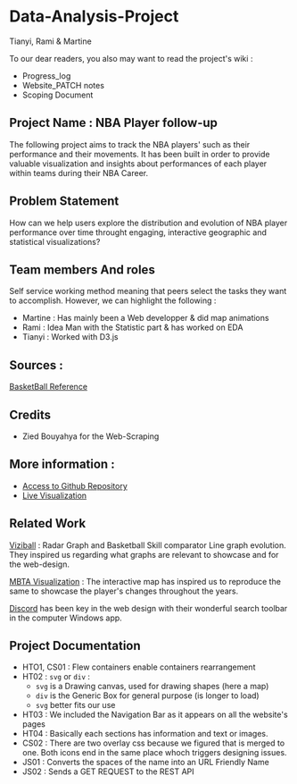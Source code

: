 # Data-Analysis-Project
Tianyi, Rami & Martine

To our dear readers, you also may want to read the project's wiki :
- Progress_log
- Website_PATCH notes
- Scoping Document

## Project Name : NBA Player follow-up
The following project aims to track the NBA players' such as their performance and their movements. It has been built in order to provide valuable visualization and insights about performances of each player within teams during their NBA Career.
## Problem Statement

How can we help users explore the distribution and evolution of NBA player performance over time throught engaging, interactive geographic and statistical visualizations?

## Team members And roles
Self service working method meaning that peers select the tasks they want to accomplish. However, we can highlight the following : 
- Martine : Has mainly been a Web developper & did map animations
- Rami : Idea Man with the Statistic part & has worked on EDA
- Tianyi : Worked with D3.js
## Sources : 
[BasketBall Reference](https://www.basketball-reference.com/)

## Credits
- Zied Bouyahya for the Web-Scraping

## More information : 
- [Access to Github Repository](https://github.com/KanadaGeese/Data-Visualization-Project)
- [Live Visualization]()

## Related Work
[Viziball](https://viziball.app/nba/en) : Radar Graph and Basketball Skill comparator Line graph evolution. They inspired us regarding what graphs are relevant to showcase and for the web-design.

[MBTA Visualization](http://mbtaviz.github.io/) : The interactive map has inspired us to reproduce the same to showcase the player's changes throughout the years.

[Discord](https://discord.com/) has been key in the web design with their wonderful search toolbar in the computer Windows app.

## Project Documentation

- HTO1, CS01 : Flew containers enable containers rearrangement
- HT02 : ```svg``` or ```div``` : 
    - ```svg``` is a Drawing canvas, used for drawing shapes (here a map)
    - ```div``` is the Generic Box for general purpose (is longer to load)
    - ```svg``` better fits our use
- HT03 : We included the Navigation Bar as it appears on all the website's pages
- HT04 : Basically each sections has information and text or images.
- CS02 : There are two overlay css because we figured that is merged to one. Both icons end in the same place whoch triggers designing issues.
- JS01 : Converts the spaces of the name into an URL Friendly Name
- JS02 : Sends a GET REQUEST to the REST API
